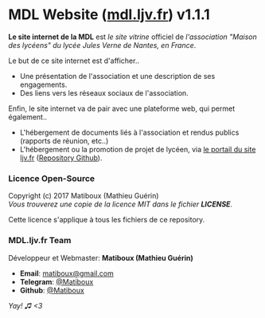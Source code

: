 # MDL Website ([mdl.ljv.fr](https://mdl.ljv.fr/)) v1.1.1

**Le site internet de la MDL** est *le site vitrine* officiel de *l'association "Maison des lycéens" du lycée Jules Verne de Nantes, en France*.

Le but de ce site internet est d'afficher..
 - Une présentation de l'association et une description de ses engagements.
 - Des liens vers les réseaux sociaux de l'association.

Enfin, le site internet va de pair avec une plateforme web, qui permet également..
 - L'hébergement de documents liés à l'association et rendus publics (rapports de réunion, etc..)
 - L'hébergement ou la promotion de projet de lycéen, via [le portail du site ljv.fr](https://ljv.fr/) ([Repository Github](https://github.com/MDL-JulesVerne/LJV-Web-Portal)).

### Licence Open-Source

Copyright (c) 2017 Matiboux (Mathieu Guérin)  
*Vous trouverez une copie de la licence MIT dans le fichier **LICENSE**.*

Cette licence s'applique à tous les fichiers de ce repository.

### MDL.ljv.fr Team

Développeur et Webmaster: **Matiboux (Mathieu Guérin)**
 - **Email**: [matiboux@gmail.com](mailto:matiboux@gmail.com)
 - **Telegram**: [@Matiboux](https://t.me/Matiboux)
 - **Github**: [@Matiboux](https://github.com/Matiboux)

*Yay! ♫ <3*